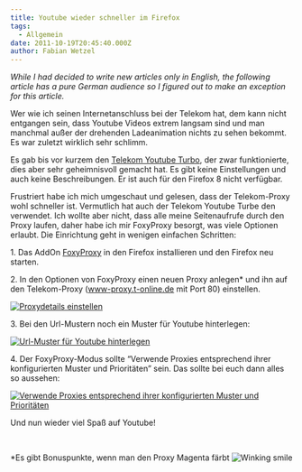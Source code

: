 ```yaml
---
title: Youtube wieder schneller im Firefox
tags:
  - Allgemein
date: 2011-10-19T20:45:40.000Z
author: Fabian Wetzel
---
```


_While I had decided to write new articles only in English, the following article has a pure German audience so I figured out to make an exception for this article._

Wer wie ich seinen Internetanschluss bei der Telekom hat, dem kann nicht entgangen sein, dass Youtube Videos extrem langsam sind und man manchmal außer der drehenden Ladeanimation nichts zu sehen bekommt. Es war zuletzt wirklich sehr schlimm.

Es gab bis vor kurzem den [Telekom Youtube Turbo](https://addons.mozilla.org/de/firefox/addon/telekom-youtube-turbo/), der zwar funktionierte, dies aber sehr geheimnisvoll gemacht hat. Es gibt keine Einstellungen und auch keine Beschreibungen. Er ist auch für den Firefox 8 nicht verfügbar.

Frustriert habe ich mich umgeschaut und gelesen, dass der Telekom-Proxy wohl schneller ist. Vermutlich hat auch der Telekom Youtube Turbe den verwendet. Ich wollte aber nicht, dass alle meine Seitenaufrufe durch den Proxy laufen, daher habe ich mir FoxyProxy besorgt, was viele Optionen erlaubt. Die Einrichtung geht in wenigen einfachen Schritten:

1\. Das AddOn [FoxyProxy](https://addons.mozilla.org/de/firefox/addon/foxyproxy-standard/) in den Firefox installieren und den Firefox neu starten.

2\. In den Optionen von FoxyProxy einen neuen Proxy anlegen* und ihn auf den Telekom-Proxy (www-proxy.t-online.de mit Port 80) einstellen.

[![Proxydetails einstellen](https://az275061.vo.msecnd.net/blogmedia/2011/10/image_thumb10.png "Proxydetails einstellen")](https://az275061.vo.msecnd.net/blogmedia/2011/10/image56.png)

3\. Bei den Url-Mustern noch ein Muster für Youtube hinterlegen:

[![Url-Muster für Youtube hinterlegen](https://az275061.vo.msecnd.net/blogmedia/2011/10/image_thumb11.png "Url-Muster für Youtube hinterlegen")](https://az275061.vo.msecnd.net/blogmedia/2011/10/image57.png)

4\. Der FoxyProxy-Modus sollte “Verwende Proxies entsprechend ihrer konfigurierten Muster und Prioritäten” sein. Das sollte bei euch dann alles so aussehen:

[![Verwende Proxies entsprechend ihrer konfigurierten Muster und Prioritäten](https://az275061.vo.msecnd.net/blogmedia/2011/10/image_thumb12.png "Verwende Proxies entsprechend ihrer konfigurierten Muster und Prioritäten")](https://az275061.vo.msecnd.net/blogmedia/2011/10/image58.png)

Und nun wieder viel Spaß auf Youtube!

&#160;

*Es gibt Bonuspunkte, wenn man den Proxy Magenta färbt ![Winking smile](https://az275061.vo.msecnd.net/blogmedia/2011/10/wlEmoticon-winkingsmile4.png)



